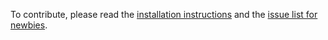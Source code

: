 To contribute, please read the [installation instructions](https://wiki.dexonline.ro/wiki/Instrucțiuni_de_instalare) and the [issue list for newbies](https://github.com/dexonline/dexonline/labels/newbie).
